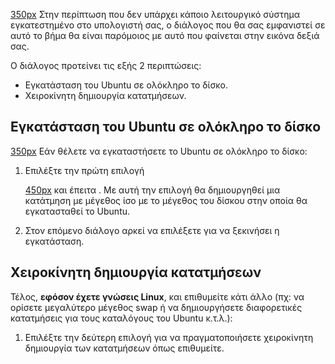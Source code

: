 [350px](Αρχείο:12.04.3_ubuntu_install_nootheros_install_type.png "wikilink")
Στην περίπτωση που δεν υπάρχει κάποιο λειτουργικό σύστημα εγκατεστημένο
στο υπολογιστή σας, ο διάλογος που θα σας εμφανιστεί σε αυτό το βήμα θα
είναι παρόμοιος με αυτό που φαίνεται στην εικόνα δεξιά σας.

Ο διάλογος προτείνει τις εξής 2 περιπτώσεις:

  - Εγκατάσταση του Ubuntu σε ολόκληρο το δίσκο.
  - Χειροκίνητη δημιουργία κατατμήσεων.

## Εγκατάσταση του Ubuntu σε ολόκληρο το δίσκο

[350px](Αρχείο:12.04.3_ubuntu_install_nootheros_choose_size.png "wikilink")
Εάν θέλετε να εγκαταστήσετε το Ubuntu σε ολόκληρο το δίσκο:

1.  Επιλέξτε την πρώτη επιλογή

    [450px](Αρχείο:12.04.3_ubuntu_install_nootheros_choice.png "wikilink")
    και έπειτα . Με αυτή την επιλογή θα δημιουργηθεί μια κατάτμηση με
    μέγεθος ίσο με το μέγεθος του δίσκου στην οποία θα εγκατασταθεί
    το Ubuntu.
2.  Στον επόμενο διάλογο αρκεί να επιλέξετε  για να ξεκινήσει η
    εγκατάσταση.

## Χειροκίνητη δημιουργία κατατμήσεων

Τέλος, **εφόσον έχετε γνώσεις Linux**, και επιθυμείτε κάτι άλλο (πχ: να
ορίσετε μεγαλύτερο μέγεθος swap ή να δημιουργήσετε διαφορετικές
κατατμήσεις για τους καταλόγους του Ubuntu κ.τ.λ.):

1.  Επιλέξτε την δεύτερη επιλογή  για να πραγματοποιήσετε χειροκίνητη
    δημιουργία των κατατμήσεων όπως επιθυμείτε.